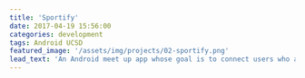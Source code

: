 ```yaml
---
title: 'Sportify'
date: 2017-04-19 15:56:00
categories: development
tags: Android UCSD
featured_image: '/assets/img/projects/02-sportify.png'
lead_text: 'An Android meet up app whose goal is to connect users who are interested in engaging in outdoor activities with other users who share the same interest.'
---
```

